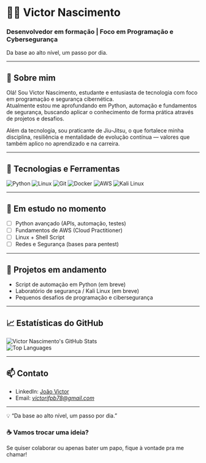 # 👨‍💻 Victor Nascimento

### Desenvolvedor em formação | Foco em Programação e Cybersegurança  
Da base ao alto nível, um passo por dia.  

---

## 👋 Sobre mim
Olá! Sou Victor Nascimento, estudante e entusiasta de tecnologia com foco em programação e segurança cibernética.  
Atualmente estou me aprofundando em Python, automação e fundamentos de segurança, buscando aplicar o conhecimento de forma prática através de projetos e desafios.  

Além da tecnologia, sou praticante de Jiu-Jitsu, o que fortalece minha disciplina, resiliência e mentalidade de evolução contínua — valores que também aplico no aprendizado e na carreira.  

---

## 🧰 Tecnologias e Ferramentas

![Python](https://img.shields.io/badge/-Python-000?style=flat&logo=python&logoColor=yellow)
![Linux](https://img.shields.io/badge/-Linux-000?style=flat&logo=linux&logoColor=white)
![Git](https://img.shields.io/badge/-Git-000?style=flat&logo=git&logoColor=F05032)
![Docker](https://img.shields.io/badge/-Docker-000?style=flat&logo=docker&logoColor=2496ED)
![AWS](https://img.shields.io/badge/-AWS-000?style=flat&logo=amazon-aws&logoColor=FF9900)
![Kali Linux](https://img.shields.io/badge/-KaliLinux-000?style=flat&logo=kalilinux&logoColor=blue)

---

## 🧠 Em estudo no momento
- [ ] Python avançado (APIs, automação, testes)  
- [ ] Fundamentos de AWS (Cloud Practitioner)  
- [ ] Linux + Shell Script  
- [ ] Redes e Segurança (bases para pentest)  

---

## 🚀 Projetos em andamento
- Script de automação em Python (em breve)  
- Laboratório de segurança / Kali Linux (em breve)  
- Pequenos desafios de programação e cibersegurança  

---

## 📈 Estatísticas do GitHub
![Victor Nascimento's GitHub Stats](https://github-readme-stats.vercel.app/api?username=victornbjj&show_icons=true&theme=radical)  
![Top Languages](https://github-readme-stats.vercel.app/api/top-langs/?username=victornbjj&layout=compact&theme=radical)

---

## 📫 Contato
- LinkedIn: [João Victor](https://www.linkedin.com/in/joão-victor-pereira-do-nascimento-7566a6231)  
- Email: *victorifpb78@gmail.com*  

---

💡 “Da base ao alto nível, um passo por dia.”

### ☕ Vamos trocar uma ideia?

Se quiser colaborar ou apenas bater um papo, fique à vontade pra me chamar!

